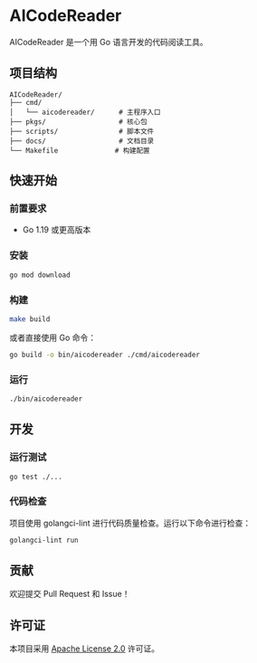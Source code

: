 # AICodeReader

AICodeReader 是一个用 Go 语言开发的代码阅读工具。

## 项目结构

```
AICodeReader/
├── cmd/
│   └── aicodereader/      # 主程序入口
├── pkgs/                  # 核心包
├── scripts/               # 脚本文件
├── docs/                  # 文档目录
└── Makefile              # 构建配置
```

## 快速开始

### 前置要求

- Go 1.19 或更高版本

### 安装

```bash
go mod download
```

### 构建

```bash
make build
```

或者直接使用 Go 命令：

```bash
go build -o bin/aicodereader ./cmd/aicodereader
```

### 运行

```bash
./bin/aicodereader
```

## 开发

### 运行测试

```bash
go test ./...
```

### 代码检查

项目使用 golangci-lint 进行代码质量检查。运行以下命令进行检查：

```bash
golangci-lint run
```

## 贡献

欢迎提交 Pull Request 和 Issue！

## 许可证

本项目采用 [Apache License 2.0](LICENSE) 许可证。
